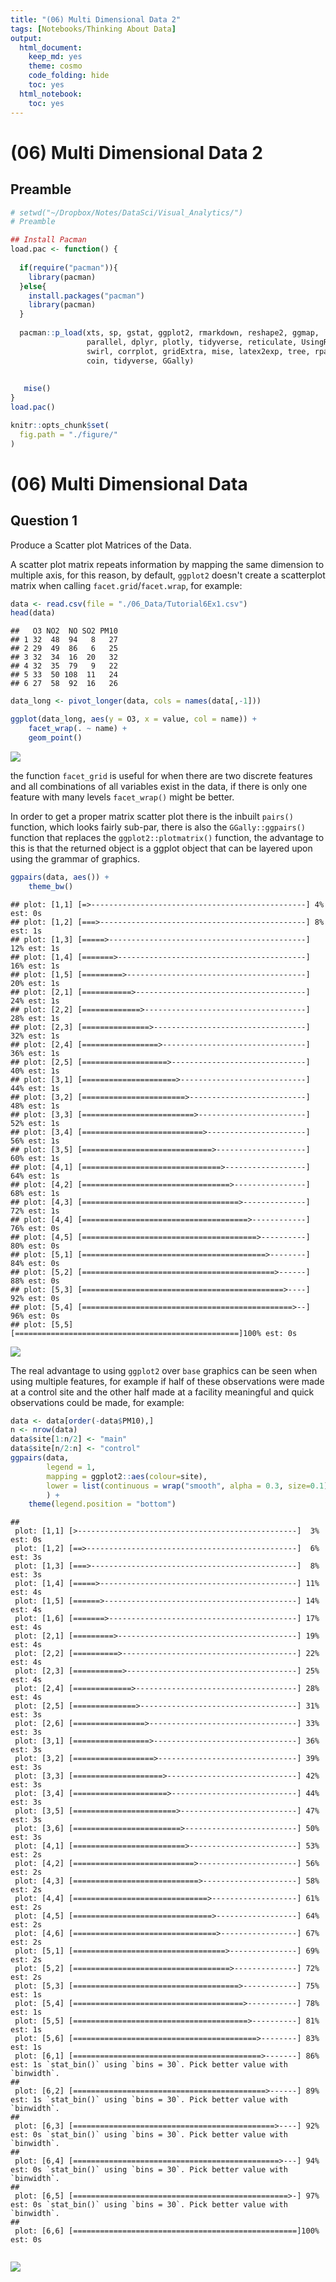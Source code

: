 ```yaml
---
title: "(06) Multi Dimensional Data 2"
tags: [Notebooks/Thinking About Data]
output: 
  html_document: 
    keep_md: yes
    theme: cosmo
    code_folding: hide
    toc: yes
  html_notebook: 
    toc: yes
---
```





# (06) Multi Dimensional Data 2


## Preamble


```r
# setwd("~/Dropbox/Notes/DataSci/Visual_Analytics/")
# Preamble

## Install Pacman
load.pac <- function() {
  
  if(require("pacman")){
    library(pacman)
  }else{
    install.packages("pacman")
    library(pacman)
  }
  
  pacman::p_load(xts, sp, gstat, ggplot2, rmarkdown, reshape2, ggmap,
                 parallel, dplyr, plotly, tidyverse, reticulate, UsingR, Rmpfr,
                 swirl, corrplot, gridExtra, mise, latex2exp, tree, rpart, lattice,
                 coin, tidyverse, GGally)
  
  
   mise()
}
load.pac()
```


 
 
 
 
 
 
 
 
 
 
 
 
 
 
 
 
 
 
 
 
 
 
 
 
 
 
 
 
 
 
 
 
 
 
 
 
 
 
 
 
 
 
 
 
 
 
 
 
 


```r
knitr::opts_chunk$set(
  fig.path = "./figure/"
)
```



# (06) Multi Dimensional Data


## Question 1

Produce a Scatter plot Matrices of the Data.

A scatter plot matrix repeats information by mapping the same dimension to multiple axis,  for this reason, by default, `ggplot2` doesn't create a scatterplot matrix when calling `facet.grid`/`facet.wrap`, for example:


```r
data <- read.csv(file = "./06_Data/Tutorial6Ex1.csv")
head(data)
```

```
##   O3 NO2  NO SO2 PM10
## 1 32  48  94   8   27
## 2 29  49  86   6   25
## 3 32  34  16  20   32
## 4 32  35  79   9   22
## 5 33  50 108  11   24
## 6 27  58  92  16   26
```

```r
data_long <- pivot_longer(data, cols = names(data[,-1]))

ggplot(data_long, aes(y = O3, x = value, col = name)) +
    facet_wrap(. ~ name) +
    geom_point()
```

![](./figure/unnamed-chunk-3-1.png)<!-- -->

the function `facet_grid` is useful for when there are two discrete features and all combinations of all variables exist in the data, if there is only one feature with many levels `facet_wrap()` might be better.

In order to get a proper matrix scatter plot there is the inbuilt `pairs()`
function, which looks fairly sub-par, there is also the `GGally::ggpairs()`
function that replaces the `ggplot2::plotmatrix()` function, the advantage to
this is that the returned object is a ggplot object that can be layered upon
using the grammar of graphics.


```r
ggpairs(data, aes()) +
    theme_bw()
```

```
## plot: [1,1] [=>------------------------------------------------] 4% est: 0s
## plot: [1,2] [===>----------------------------------------------] 8% est: 1s
## plot: [1,3] [=====>--------------------------------------------] 12% est: 1s
## plot: [1,4] [=======>------------------------------------------] 16% est: 1s
## plot: [1,5] [=========>----------------------------------------] 20% est: 1s
## plot: [2,1] [===========>--------------------------------------] 24% est: 1s
## plot: [2,2] [=============>------------------------------------] 28% est: 1s
## plot: [2,3] [===============>----------------------------------] 32% est: 1s
## plot: [2,4] [=================>--------------------------------] 36% est: 1s
## plot: [2,5] [===================>------------------------------] 40% est: 1s
## plot: [3,1] [=====================>----------------------------] 44% est: 1s
## plot: [3,2] [=======================>--------------------------] 48% est: 1s
## plot: [3,3] [=========================>------------------------] 52% est: 1s
## plot: [3,4] [===========================>----------------------] 56% est: 1s
## plot: [3,5] [=============================>--------------------] 60% est: 1s
## plot: [4,1] [===============================>------------------] 64% est: 1s
## plot: [4,2] [=================================>----------------] 68% est: 1s
## plot: [4,3] [===================================>--------------] 72% est: 1s
## plot: [4,4] [=====================================>------------] 76% est: 0s
## plot: [4,5] [=======================================>----------] 80% est: 0s
## plot: [5,1] [=========================================>--------] 84% est: 0s
## plot: [5,2] [===========================================>------] 88% est: 0s
## plot: [5,3] [=============================================>----] 92% est: 0s
## plot: [5,4] [===============================================>--] 96% est: 0s
## plot: [5,5] [==================================================]100% est: 0s
```

![](./figure/unnamed-chunk-4-1.png)<!-- -->

The real advantage to using `ggplot2` over `base` graphics can be seen when using multiple features,
for example if half of these observations were made at a control site and the
other half made at a facility meaningful and quick observations could be made, for example:


```r
data <- data[order(-data$PM10),]
n <- nrow(data)
data$site[1:n/2] <- "main"
data$site[n/2:n] <- "control"
ggpairs(data,
        legend = 1,
        mapping = ggplot2::aes(colour=site), 
        lower = list(continuous = wrap("smooth", alpha = 0.3, size=0.1))
        ) +
    theme(legend.position = "bottom")
```

```
##  plot: [1,1] [>-------------------------------------------------]  3% est: 0s  plot: [1,2] [==>-----------------------------------------------]  6% est: 3s  plot: [1,3] [===>----------------------------------------------]  8% est: 3s  plot: [1,4] [=====>--------------------------------------------] 11% est: 4s  plot: [1,5] [======>-------------------------------------------] 14% est: 4s  plot: [1,6] [=======>------------------------------------------] 17% est: 4s  plot: [2,1] [=========>----------------------------------------] 19% est: 4s  plot: [2,2] [==========>---------------------------------------] 22% est: 4s  plot: [2,3] [===========>--------------------------------------] 25% est: 4s  plot: [2,4] [=============>------------------------------------] 28% est: 4s  plot: [2,5] [==============>-----------------------------------] 31% est: 3s  plot: [2,6] [================>---------------------------------] 33% est: 3s  plot: [3,1] [=================>--------------------------------] 36% est: 3s  plot: [3,2] [==================>-------------------------------] 39% est: 3s  plot: [3,3] [====================>-----------------------------] 42% est: 3s  plot: [3,4] [=====================>----------------------------] 44% est: 3s  plot: [3,5] [=======================>--------------------------] 47% est: 3s  plot: [3,6] [========================>-------------------------] 50% est: 3s  plot: [4,1] [=========================>------------------------] 53% est: 2s  plot: [4,2] [===========================>----------------------] 56% est: 2s  plot: [4,3] [============================>---------------------] 58% est: 2s  plot: [4,4] [==============================>-------------------] 61% est: 2s  plot: [4,5] [===============================>------------------] 64% est: 2s  plot: [4,6] [================================>-----------------] 67% est: 2s  plot: [5,1] [==================================>---------------] 69% est: 2s  plot: [5,2] [===================================>--------------] 72% est: 2s  plot: [5,3] [=====================================>------------] 75% est: 1s  plot: [5,4] [======================================>-----------] 78% est: 1s  plot: [5,5] [=======================================>----------] 81% est: 1s  plot: [5,6] [=========================================>--------] 83% est: 1s  plot: [6,1] [==========================================>-------] 86% est: 1s `stat_bin()` using `bins = 30`. Pick better value with `binwidth`.
##  plot: [6,2] [===========================================>------] 89% est: 1s `stat_bin()` using `bins = 30`. Pick better value with `binwidth`.
##  plot: [6,3] [=============================================>----] 92% est: 0s `stat_bin()` using `bins = 30`. Pick better value with `binwidth`.
##  plot: [6,4] [==============================================>---] 94% est: 0s `stat_bin()` using `bins = 30`. Pick better value with `binwidth`.
##  plot: [6,5] [================================================>-] 97% est: 0s `stat_bin()` using `bins = 30`. Pick better value with `binwidth`.
##  plot: [6,6] [==================================================]100% est: 0s                                                                               
```

![](./figure/unnamed-chunk-5-1.png)<!-- -->


